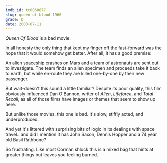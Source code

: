 ```yaml
---
imdb_id: tt0060877
slug: queen-of-blood-1966
grade: D
date: 2003-07-11
---
```


_Queen Of Blood_ is a bad movie.

In all honesty the only thing that kept my finger off the fast-forward was the hope that it would somehow get better. After all, it has a good premise:

An alien spaceship crashes on Mars and a team of astronauts are sent out to investigate. The team finds an alien specimen and proceeds take it back to earth, but while en-route they are killed one-by-one by their new passenger.

But wait-doesn't this sound a little familiar? Despite its poor quality, this film obviously influenced Dan O'Bannon, writer of <span data-imdb-id="tt0078748">_Alien_</span>, <span data-imdb-id="tt0089489">_Lifeforce_</span>, and <span data-imdb-id="tt0100802">_Total Recall_</a>, as all of those films have images or themes that seem to show up here.</p>

But unlike those movies, this one is bad. It's slow, stiffly acted, and underproduced.

And yet it's littered with surprising bits of logic in its dealings with space travel.. and did I mention it has John Saxon, Dennis Hopper and a 74 year old Basil Rathbone?

So frustrating. Like most Corman shlock this is a mixed bag that hints at greater things but leaves you feeling burned.
